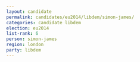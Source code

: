 ```yaml
---
layout: candidate
permalink: candidates/eu2014/libdem/simon-james/
categories: candidate libdem
election: eu2014
list-rank: 6
person: simon-james
region: london
party: libdem
---
```

